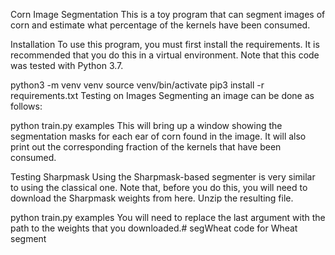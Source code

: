Corn Image Segmentation
This is a toy program that can segment images of corn and estimate what percentage of the kernels have been consumed.

Installation
To use this program, you must first install the requirements. It is recommended that you do this in a virtual environment. Note that this code was tested with Python 3.7.

python3 -m venv venv
source venv/bin/activate
pip3 install -r requirements.txt
Testing on Images
Segmenting an image can be done as follows:

python train.py examples
This will bring up a window showing the segmentation masks for each ear of corn found in the image. It will also print out the corresponding fraction of the kernels that have been consumed.

Testing Sharpmask
Using the Sharpmask-based segmenter is very similar to using the classical one. Note that, before you do this, you will need to download the Sharpmask weights from here. Unzip the resulting file.

python train.py examples
You will need to replace the last argument with the path to the weights that you downloaded.# segWheat
code for Wheat segment
